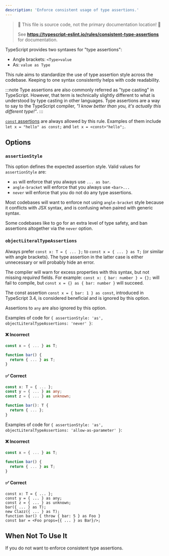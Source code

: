 ```yaml
---
description: 'Enforce consistent usage of type assertions.'
---
```


> 🛑 This file is source code, not the primary documentation location! 🛑
>
> See **https://typescript-eslint.io/rules/consistent-type-assertions** for documentation.

TypeScript provides two syntaxes for "type assertions":

- Angle brackets: `<Type>value`
- As: `value as Type`

This rule aims to standardize the use of type assertion style across the codebase.
Keeping to one syntax consistently helps with code readability.

:::note
Type assertions are also commonly referred as "type casting" in TypeScript.
However, that term is technically slightly different to what is understood by type casting in other languages.
Type assertions are a way to say to the TypeScript compiler, _"I know better than you, it's actually this different type!"_.
:::

[`const` assertions](https://www.typescriptlang.org/docs/handbook/release-notes/typescript-3-4.html#const-assertions) are always allowed by this rule.
Examples of them include `let x = "hello" as const;` and `let x = <const>"hello";`.

## Options

### `assertionStyle`

This option defines the expected assertion style. Valid values for `assertionStyle` are:

- `as` will enforce that you always use `... as bar`.
- `angle-bracket` will enforce that you always use `<bar>...`
- `never` will enforce that you do not do any type assertions.

Most codebases will want to enforce not using `angle-bracket` style because it conflicts with JSX syntax, and is confusing when paired with generic syntax.

Some codebases like to go for an extra level of type safety, and ban assertions altogether via the `never` option.

### `objectLiteralTypeAssertions`

Always prefer `const x: T = { ... };` to `const x = { ... } as T;` (or similar with angle brackets). The type assertion in the latter case is either unnecessary or will probably hide an error.

The compiler will warn for excess properties with this syntax, but not missing _required_ fields. For example: `const x: { bar: number } = {};` will fail to compile, but `const x = {} as { bar: number }` will succeed.

The const assertion `const x = { bar: 1 } as const`, introduced in TypeScript 3.4, is considered beneficial and is ignored by this option.

Assertions to `any` are also ignored by this option.

Examples of code for `{ assertionStyle: 'as', objectLiteralTypeAssertions: 'never' }`:

<!--tabs-->

#### ❌ Incorrect

```ts
const x = { ... } as T;

function bar() {
  return { ... } as T;
}
```

#### ✅ Correct

```ts
const x: T = { ... };
const y = { ... } as any;
const z = { ... } as unknown;

function bar(): T {
  return { ... };
}
```

<!--/tabs-->

Examples of code for `{ assertionStyle: 'as', objectLiteralTypeAssertions: 'allow-as-parameter' }`:

<!--tabs-->

#### ❌ Incorrect

```ts
const x = { ... } as T;

function bar() {
  return { ... } as T;
}
```

#### ✅ Correct

```tsx
const x: T = { ... };
const y = { ... } as any;
const z = { ... } as unknown;
bar({ ... } as T);
new Clazz({ ... } as T);
function bar() { throw { bar: 5 } as Foo }
const bar = <Foo props={{ ... } as Bar}/>;
```

<!--/tabs-->

## When Not To Use It

If you do not want to enforce consistent type assertions.
